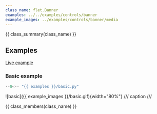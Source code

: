 ```yaml
---
class_name: flet.Banner
examples: ../../examples/controls/banner
example_images: ../examples/controls/banner/media
---
```


{{ class_summary(class_name) }}

## Examples

[Live example](https://flet-controls-gallery.fly.dev/dialogs/banner)

### Basic example

```python
--8<-- "{{ examples }}/basic.py"
```

![basic]({{ example_images }}/basic.gif){width="80%"}
/// caption
///

{{ class_members(class_name) }}
